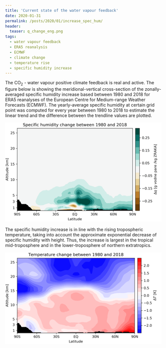 ```yaml
---
title: 'Current state of the water vapour feedback'
date: 2020-01-31
permalink: /posts/2020/01/increase_spec_hum/
header:
  teaser: q_change_eng.png
tags:
  - water vapour feedback
  - ERA5 reanalysis
  - ECMWF
  - climate change
  - temperature rise
  - specific humidity increase
---
```


The CO<sub>2</sub> - water vapour positive climate feedback is real and active. The figure below is showing the meridional-vertical cross-section of the zonally-averaged specific humidity increase based between 1980 and 2018 for ERA5 reanalyses of the European Centre for Medium-range Weather Forecasts (ECMWF). The yearly-average specific humidity at certain grid point was computed for every year between 1980 to 2018 to estimate the linear trend and the difference between the trendline values are plotted.

![specific humidity increase](/images/q_change_eng.png)

The specific humidity increase is in line with the rising tropospheric temperature, taking into account the approximate exponential decrease of specific humidity with height. Thus, the increase is largest in the tropical mid-troposphere and in the lower-troposphere of northern extratropics.

![temperature rise](/images/T_change_eng.png)
